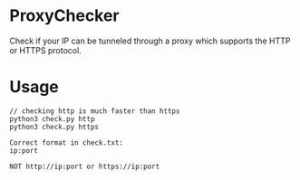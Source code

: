 # ProxyChecker
Check if your IP can be tunneled through a proxy which supports the HTTP or HTTPS protocol.

# Usage
```
// checking http is much faster than https
python3 check.py http
python3 check.py https

Correct format in check.txt:
ip:port

NOT http://ip:port or https://ip:port
```

